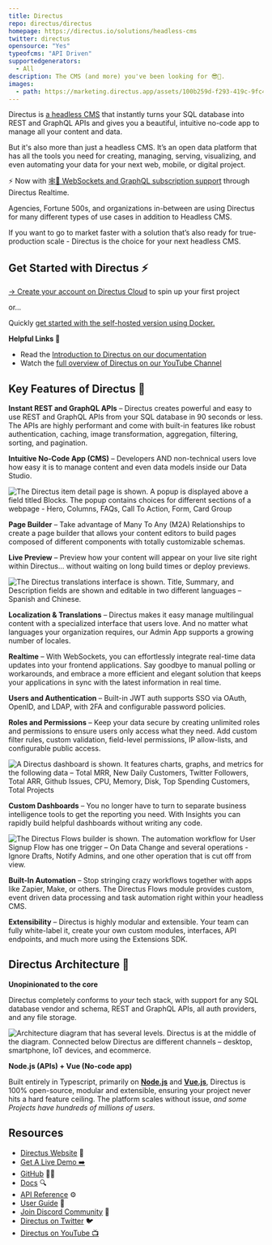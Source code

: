 ```yaml
---
title: Directus
repo: directus/directus
homepage: https://directus.io/solutions/headless-cms
twitter: directus
opensource: "Yes"
typeofcms: "API Driven"
supportedgenerators:
  - All
description: The CMS (and more) you've been looking for 😎🐰.
images:
  - path: https://marketing.directus.app/assets/100b259d-f293-419c-9fc4-884a7a106254?key=page2x
---
```



Directus is [a headless CMS](http://directus.io/headless-cms) that instantly turns your SQL database into REST and GraphQL APIs and gives you a beautiful, intuitive no-code app to manage all your content and data.

But it's also more than just a headless CMS. It’s an open data platform that has all the tools you need for creating, managing, serving, visualizing, and even automating your data for your next web, mobile, or digital project.

⚡ Now with [🕸️🧦 WebSockets and GraphQL subscription support](https://youtu.be/SCjBCAsONig) through Directus Realtime.

Agencies, Fortune 500s, and organizations in-between are using Directus for many different types of use cases in addition to Headless CMS.

If you want to go to market faster with a solution that’s also ready for true-production scale - Directus is the choice for your next headless CMS.

## Get Started with Directus ⚡

[-> Create your account on Directus Cloud](https://directus.cloud/) to spin up your first project

or...

Quickly [get started with the self-hosted version using Docker.](https://docs.directus.io/self-hosted/quickstart.html)

**Helpful Links 🔗**

- Read the [Introduction to Directus on our documentation](https://docs.directus.io/getting-started/introduction.html)
- Watch the [full overview of Directus on our YouTube Channel](https://youtu.be/viURaw3oiBA)

## Key Features of Directus 🧰

**Instant REST and GraphQL APIs** – Directus creates powerful and easy to use REST and GraphQL APIs from your SQL database in 90 seconds or less. The APIs are highly performant and come with built-in features like robust authentication, caching, image transformation, aggregation, filtering, sorting, and pagination.

**Intuitive No-Code App (CMS)** – Developers AND non-technical users love how easy it is to manage content and even data models inside our Data Studio.

![The Directus item detail page is shown. A popup is displayed above a field titled Blocks. The popup contains choices for different sections of a webpage - Hero, Columns, FAQs, Call To Action, Form, Card Group](https://marketing.directus.app/assets/751d81ab-bd14-406c-bc3b-c98bce2a7de7?key=page2x)

**Page Builder** – Take advantage of Many To Any (M2A) Relationships to create a page builder that allows your content editors to build pages composed of different components with totally customizable schemas.

**Live Preview** – Preview how your content will appear on your live site right within Directus... without waiting on long build times or deploy previews.

![The Directus translations interface is shown. Title, Summary, and Description fields are shown and editable in two different languages – Spanish and Chinese.](https://marketing.directus.app/assets/b33402dc-cce2-4e03-b542-5fd7f9858871?key=page2x)

**Localization & Translations** – Directus makes it easy manage multilingual content with a specialized interface that users love. And no matter what languages your organization requires, our Admin App supports a growing number of locales.

**Realtime** – With WebSockets, you can effortlessly integrate real-time data updates into your frontend applications. Say goodbye to manual polling or workarounds, and embrace a more efficient and elegant solution that keeps your applications in sync with the latest information in real time.

**Users and Authentication** – Built-in JWT auth supports SSO via OAuth, OpenID, and LDAP, with 2FA and configurable password policies.

**Roles and Permissions** – Keep your data secure by creating unlimited roles and permissions to ensure users only access what they need. Add custom filter rules, custom validation, field-level permissions, IP allow-lists, and configurable public access.

![A Directus dashboard is shown. It features charts, graphs, and metrics for the following data – Total MRR, New Daily Customers, Twitter Followers, Total ARR, Github Issues, CPU, Memory, Disk, Top Spending Customers, Total Projects](https://marketing.directus.app/assets/a45ec81c-5f0f-4fe0-a9f4-745fb7da3349?key=page2x)

**Custom Dashboards** – You no longer have to turn to separate business intelligence tools to get the reporting you need. With Insights you can rapidly build helpful dashboards without writing any code.

![The Directus Flows builder is shown. The automation workflow for User Signup Flow has one trigger – On Data Change and several operations - Ignore Drafts, Notify Admins, and one other operation that is cut off from view.](https://marketing.directus.app/assets/6547164b-b3c3-4207-ab46-ce3506464296?key=page2x)

**Built-In Automation** – Stop stringing crazy workflows together with apps like Zapier, Make, or others. The Directus Flows module provides custom, event driven data processing and task automation right within your headless CMS.

**Extensibility** – Directus is highly modular and extensible. Your team can fully white-label it, create your own custom modules, interfaces, API endpoints, and much more using the Extensions SDK.

## Directus Architecture 🤖

**Unopinionated to the core**

Directus completely conforms to *your* tech stack, with support for any SQL database vendor and schema, REST and GraphQL APIs, all auth providers, and any file storage.

![Architecture diagram that has several levels. Directus is at the middle of the diagram. Connected below Directus are different channels – desktop, smartphone, IoT devices, and ecommerce.](https://marketing.directus.app/assets/c03311df-ed27-460d-8f16-2f49cd76f43a?key=page2x)

**Node.js (APIs) + Vue (No-code app)**

Built entirely in Typescript, primarily on **[Node.js](https://nodejs.dev/)** and **[Vue.js](https://vuejs.org/)**, Directus is 100% open-source, modular and extensible, ensuring your project never hits a hard feature ceiling. The platform scales without issue, *and some Projects have hundreds of millions of users.*

## Resources

- [Directus Website](https://directus.io/) 🔗
- [Get A Live Demo ➡️](https://directus.io/contact/)
- [GitHub](https://github.com/directus/directus) 🧑‍💻
- [Docs](https://docs.directus.io/) 🔍
- [API Reference](https://docs.directus.io/reference/introduction.html) ⚙️
- [User Guide](https://docs.directus.io/app/overview.html) 👤
- [Join Discord Community](https://directus.chat/) 🐰
- [Directus on Twitter](https://twitter.com/directus) 🐦
- [Directus on YouTube 📺](https://www.youtube.com/@DirectusVideos)
